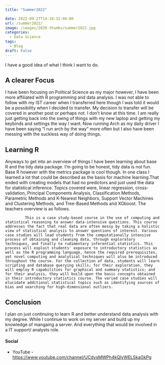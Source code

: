 ```yaml
---
title: "Summer2022"

date: 2022-09-27T14:10:31-04:00
url: /summer2022/
image: /images/2020-thumbs/summer2022.jpg
categories:
  - Data Science 
tags:
  - Blog
draft: False
---
```

I have a good idea of what I think I want to do.
<!--more-->
## A clearer Focus

 I have been focusing on Political Science as my major however, I have been more affiliated with R programming and data analysis. I was not able to follow with my IST career when I transferred here though I was told it would be a possibility when I decided to transfer. My decision to transfer will be covered in another post or perhaps not. I don’t know at this time. I am really just getting back into the swing of things with my new laptop and getting my keybinds and settings the way I want. Now running Arch as my daily driver I have been saying “I run arch by the way” more often but I also have been messing with the suckless way of doing things.

## Learning R
Anyways to get into an overview of things I have been learning about base R and the tidy data package. I’m going to be honest, tidy data is not fun. Base R however with the metrics package is cool though. In one class I learned a lot that could be described as the basis for machine learning.That ended with creating models that had no predictors and just used the data for statistical inference. Topics covered were, linear regression, cross-validation, Principal Components Analysis,  Classification Methods, Parametric Methods and K-Nearest Neighbors, Support Vector Machines and Clustering Methods, and Tree-Based Methods and XGboost. The teachers overview is as follows.

             This is a case study-based course in the use of computing and statistical reasoning to answer data-intensive questions. This course addresses the fact that real data are often messy by taking a holistic view of statistical analysis to answer questions of interest. Various case studies will lead students from the computationally intensive process of obtaining and cleaning data, through exploratory techniques, and finally to rudimentary inferential statistics. This process will exploit students' exposure to introductory statistics as well as the R programming language, hence the required prerequisites, yet novel computing and analytical techniques will also be introduced throughout the course. For the collection of data, students will learn scripting and database querying skills; for their exploration, they will employ R capabilities for graphical and summary statistics; and for their analysis, they will build upon the basic concepts obtained in their introductory statistics course. The varied case studies will elucidate additional statistical topics such as identifying sources of bias and searching for high-dimensional outliers.


## Conclusion
I plan on just continuing to learn R and better understand data analysis with my degree. While I continue to work on my server and build up my knowledge of mangaing a server. And everything that would be involved in a IT support/ analysts role.

#### Social

- YouTube - <https://www.youtube.com/channel/UCdvsMWPh4kQIyWELSkaGkPg>








